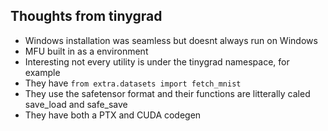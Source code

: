 ## Thoughts from tinygrad

* Windows installation was seamless but doesnt always run on Windows
* MFU built in as a environment
* Interesting not every utility is under the tinygrad namespace, for example 
* They have `from extra.datasets import fetch_mnist`
* They use the safetensor format and their functions are litterally caled save_load and safe_save
* They have both a PTX and CUDA codegen

